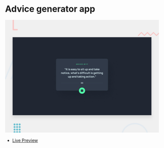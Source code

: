 # Advice generator app

![Design preview for the Newsletter sign-up form with success message coding challenge](./design/desktop-preview.jpg)
- [Live Preview](https://frontendmentor-m21-3.netlify.app/)
